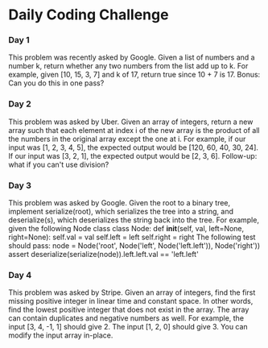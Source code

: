 # Daily Coding Challenge

### Day 1
This problem was recently asked by Google.
Given a list of numbers and a number k, return whether any two numbers from the list add up to k.
For example, given [10, 15, 3, 7] and k of 17, return true since 10 + 7 is 17.
Bonus: Can you do this in one pass?

### Day 2
This problem was asked by Uber.
Given an array of integers, return a new array such that each element at index i of the new array is the product of all the numbers in the original array except the one at i.
For example, if our input was [1, 2, 3, 4, 5], the expected output would be [120, 60, 40, 30, 24]. If our input was [3, 2, 1], the expected output would be [2, 3, 6].
Follow-up: what if you can't use division?

### Day 3

This problem was asked by Google.
Given the root to a binary tree, implement serialize(root), which serializes the tree into a string, and deserialize(s), which deserializes the string back into the tree.
For example, given the following Node class
class Node:
    def __init__(self, val, left=None, right=None):
        self.val = val
        self.left = left
        self.right = right
The following test should pass:
node = Node('root', Node('left', Node('left.left')), Node('right'))
assert deserialize(serialize(node)).left.left.val == 'left.left'

### Day 4

This problem was asked by Stripe.
Given an array of integers, find the first missing positive integer in linear time and constant space. In other words, find the lowest positive integer that does not exist in the array. The array can contain duplicates and negative numbers as well.
For example, the input [3, 4, -1, 1] should give 2. The input [1, 2, 0] should give 3.
You can modify the input array in-place.
